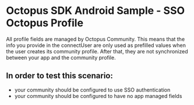 # Octopus SDK Android Sample - SSO Octopus Profile

All profile fields are managed by Octopus Community. This means that the info you provide in
the connectUser are only used as prefilled values when the user creates its community profile.
After that, they are not synchronized between your app and the community profile.

## In order to test this scenario:

- your community should be configured to use SSO authentication
- your community should be configured to have no app managed fields